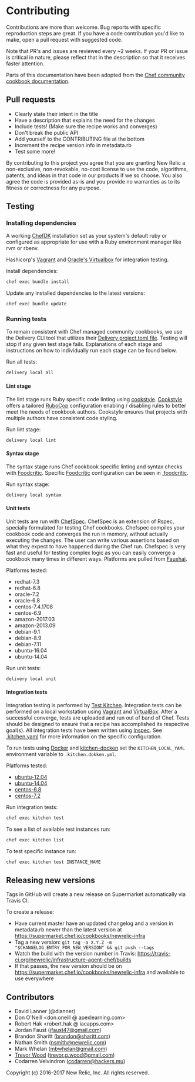 # Contributing

Contributions are more than welcome.
Bug reports with specific reproduction steps are great.
If you have a code contribution you'd like to make, open a pull request with suggested code.

Note that PR's and issues are reviewed every ~2 weeks.
If your PR or issue is critical in nature, please reflect that in the description so that it receives faster attention.

Parts of this documentation have been adopted from the [Chef community cookbook documentation][8].

## Pull requests

* Clearly state their intent in the title
* Have a description that explains the need for the changes
* Include tests! (Make sure the recipe works and converges)
* Don't break the public API
* Add yourself to the CONTRIBUTING file at the bottom
* Increment the recipe version info in metadata.rb
* Test some more!

By contributing to this project you agree that you are granting New Relic a non-exclusive, non-revokable, no-cost license to use the code, algorithms, patents, and ideas in that code in our products if we so choose. You also agree the code is provided as-is and you provide no warranties as to its fitness or correctness for any purpose.

## Testing

### Installing dependencies

A working [ChefDK][19] installation set as your system's default ruby or configured as appropriate for use with a Ruby environment manager like rvm or rbenv.

Hashicorp's [Vagrant][12] and [Oracle's Virtualbox][13] for integration testing.

Install dependencies:

```sh
chef exec bundle install
```

Update any installed dependencies to the latest versions:

```sh
chef exec bundle update
```

### Running tests

To remain consistent with Chef managed community cookbooks, we use the Delivery CLI tool that utilizes their [Delivery project.toml file][20].
Testing will stop if any given test stage fails.
Explanations of each stage and instructions on how to individually run each stage can be found below.

Run all tests:

```sh
delivery local all
```

#### Lint stage

The lint stage runs Ruby specific code linting using [cookstyle][5].
[Cookstyle][5] offers a tailored [RuboCop][3] configuration enabling / disabling rules to better meet the needs of cookbook authors.
Cookstyle ensures that projects with multiple authors have consistent code styling.

Run lint stage:

```sh
delivery local lint
```

#### Syntax stage

The syntax stage runs Chef cookbook specific linting and syntax checks with [Foodcritic][4].
Specific [Foodcritic][4] configuration can be seen in [.foodcritic][6].

Run syntax stage:

```sh
delivery local syntax
```

#### Unit tests

Unit tests are run with [ChefSpec][7]. ChefSpec is an extension of Rspec, specially formulated for testing Chef cookbooks.
Chefspec compiles your cookbook code and converges the run in memory, without actually executing the changes.
The user can write various assertions based on what they expect to have happened during the Chef run.
Chefspec is very fast and useful for testing complex logic as you can easily converge a cookbook many times in different ways.
Platforms are pulled from [Fauxhai][14].

Platforms tested:

* redhat-7.3
* redhat-6.8
* oracle-7.2
* oracle-6.8
* centos-7.4.1708
* centos-6.9
* amazon-2017.03
* amazon-2013.09
* debian-9.1
* debian-8.9
* debian-7.11
* ubuntu-16.04
* ubuntu-14.04

Run unit tests:

```sh
delivery local unit
```

#### Integration tests

Integration testing is performed by [Test Kitchen][9]. Integration tests can be performed on a local workstation using [Vagrant][12] and [VirtualBox][13].
After a successful converge, tests are uploaded and run out of band of Chef.
Tests should be designed to ensure that a recipe has accomplished its respective goal(s).
All integration tests have been written using [Inspec][10].
See [.kitchen.yaml][11] for more information on the specific configuration.

To run tests using [Docker][21] and [kitchen-docken][22] set the `KITCHEN_LOCAL_YAML` environment variable to `.kitchen.dokken.yml`.

Platforms tested:

* [ubuntu-12.04][15]
* [ubuntu-14.04][16]
* [centos-6.8][17]
* [centos-7.2][18]

Run integration tests:

```sh
chef exec kitchen test
```

To see a list of available test instances run:

```sh
chef exec kitchen list
```

To test specific instance run:

```sh
chef exec kitchen test INSTANCE_NAME
```

## Releasing new versions

Tags in GitHub will create a new release on Supermarket automatically via Travis CI.

To create a release:

* Have current master have an updated changelog and a version in metadata.rb
  newer than the latest version at https://supermarket.chef.io/cookbooks/newrelic-infra
* Tag a new version: `git tag -a X.Y.Z -m "$CHANGELOG_ENTRY_FOR_NEW_VERSION" && git push --tags`
* Watch the build with the version number in Travis: 
  https://travis-ci.org/newrelic/infrastructure-agent-chef/builds
* If that passes, the new version should be on
  https://supermarket.chef.io/cookbooks/newrelic-infra and available to
  use everywhere

## Contributors

* David Lanner (@dlanner)
* Don O'Neill <don.oneill @ apexlearning.com>
* Robert Hak <robert.hak @ iacapps.com>
* Jordan Faust (jfaust47@gmail.com)
* Brandon Sharitt (brandon@sharitt.com)
* Nathan Smith (nsmith@newrelic.com)
* Mark Whelan (mbwhelan@gmail.com)
* [Trevor Wood][1] ([trevor.g.wood@gmail.com][2])
* Codarren Velvindron (codarren@hackers.mu)

Copyright (c) 2016-2017 New Relic, Inc. All rights reserved.

[1]:  https://github.com/taharah
[2]:  mailto:trevor.g.wood@gmail.com
[3]:  https://github.com/bbatsov/rubocop
[4]:  https://github.com/foodcritic/foodcritic
[5]:  https://github.com/chef/cookstyle
[6]:  .foodcritic
[7]:  https://github.com/chefspec/chefspec
[8]:  https://github.com/chef-cookbooks/community_cookbook_documentation
[9]:  https://github.com/test-kitchen/test-kitchen
[10]:  https://www.inspec.io/
[11]:  .kitchen.yml
[12]:  https://www.vagrantup.com/
[13]:  https://www.virtualbox.org/
[14]:  https://github.com/chefspec/fauxhai/blob/master/PLATFORMS.md
[15]:  https://app.vagrantup.com/bento/boxes/ubuntu-12.04
[16]:  https://app.vagrantup.com/bento/boxes/ubuntu-14.04
[17]:  https://app.vagrantup.com/bento/boxes/centos-6.8
[18]:  https://app.vagrantup.com/bento/boxes/centos-7.2
[19]:  https://downloads.chef.io/chef-dk/
[20]:  https://github.com/chef-cookbooks/community_cookbook_tools/blob/master/delivery/project.toml
[21]:  https://www.docker.com/
[22]:  https://github.com/someara/kitchen-dokken
